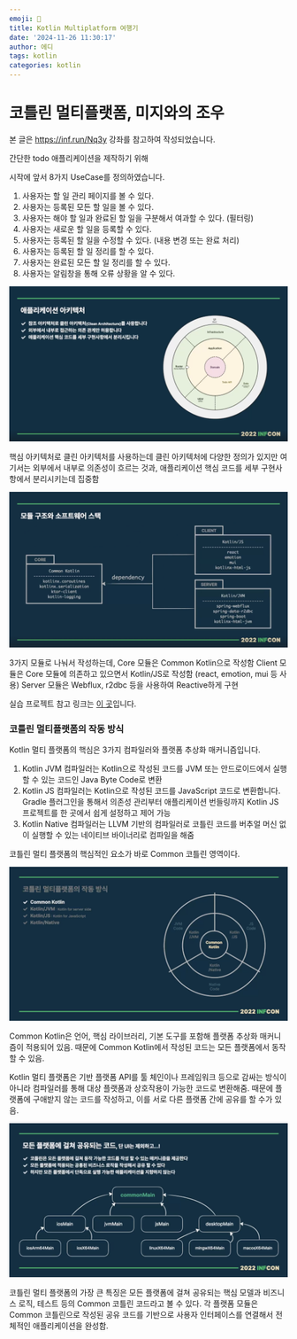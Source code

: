 ```yaml
---
emoji: 📖
title: Kotlin Multiplatform 여행기
date: '2024-11-26 11:30:17'
author: 에디
tags: kotlin
categories: kotlin
---
```


# 코틀린 멀티플랫폼, 미지와의 조우

본 글은 https://inf.run/Nq3y 강좌를 참고하여 작성되었습니다.

간단한 todo 애플리케이션을 제작하기 위해

시작에 앞서 8가지 UseCase를 정의하였습니다.
1. 사용자는 할 일 관리 페이지를 볼 수 있다.
2. 사용자는 등록된 모든 할 일을 볼 수 있다.
3. 사용자는 해야 할 일과 완료된 할 일을 구분해서 여과할 수 있다. (필터링)
4. 사용자는 새로운 할 일을 등록할 수 있다.
5. 사용자는 등록된 할 일을 수정할 수 있다. (내용 변경 또는 완료 처리)
6. 사용자는 등록된 할 일 정리를 할 수 있다.
7. 사용자는 완료된 모든 할 일 정리를 할 수 있다.
8. 사용자는 알림창을 통해 오류 상황을 알 수 있다.

![image1](./image1.png)

핵심 아키텍처로 클린 아키텍처를 사용하는데 클린 아키텍처에 다양한 정의가 있지만
여기서는 외부에서 내부로 의존성이 흐르는 것과, 애플리케이션 핵심 코드를 세부 구현사항에서 분리시키는데 집중함

![image2](./image2.png)

3가지 모듈로 나눠서 작성하는데, Core 모듈은 Common Kotlin으로 작성함
Client 모듈은 Core 모듈에 의존하고 있으면서 Kotlin/JS로 작성함 (react, emotion, mui 등 사용)
Server 모듈은 Webflux, r2dbc 등을 사용하여 Reactive하게 구현

실습 프로젝트 참고 링크는 [이 곳](https://github.com/springrunner/practical-kotlin-multiplatform-on-web)입니다.

### 코틀린 멀티플랫폼의 작동 방식

Kotlin 멀티 플랫폼의 핵심은 3가지 컴파일러와 플랫폼 추상화 매커니즘입니다.
1. Kotlin JVM 컴파일러는 Kotlin으로 작성된 코드를 JVM 또는 안드로이드에서 실행할 수 있는 코드인 Java Byte Code로 변환
2. Kotlin JS 컴파일러는 Kotlin으로 작성된 코드를 JavaScript 코드로 변환합니다. Gradle 플러그인을 통해서 의존성 관리부터 애플리케이션 번들링까지 Kotlin JS 프로젝트를 한 곳에서 쉽게 설정하고 제어 가능
3. Kotlin Native 컴파일러는 LLVM 기반의 컴파일러로 코틀린 코드를 버추얼 머신 없이 실행할 수 있는 네이티브 바이너리로 컴파일을 해줌

코틀린 멀티 플랫폼의 핵심적인 요소가 바로 Common 코틀린 영역이다.

![image3](./image3.png)

Common Kotlin은 언어, 핵심 라이브러리, 기본 도구를 포함해 플랫폼 추상화 매커니즘이 적용되어 있음. 때문에 Common Kotlin에서 작성된 코드는 모든 플랫폼에서 동작할 수 있음.

Kotlin 멀티 플랫폼은 기반 플랫폼 API를 툴 체인이나 프레임워크 등으로 감싸는 방식이 아니라 컴파일러를 통해 대상 플랫폼과 상호작용이 가능한 코드로 변환해줌.
때문에 플랫폼에 구애받지 않는 코드를 작성하고, 이를 서로 다른 플랫폼 간에 공유를 할 수가 있음.

![image4](./image4.png)

코틀린 멀티 플랫폼의 가장 큰 특징은 모든 플랫폼에 걸쳐 공유되는 핵심 모델과 비즈니스 로직, 테스트 등의 Common 코틀린 코드라고 볼 수 있다.
각 플랫폼 모듈은 Common 코틀린으로 작성된 공유 코드를 기반으로 사용자 인터페이스를 연결해서 전체적인 애플리케이션을 완성함.


